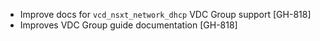 * Improve docs for `vcd_nsxt_network_dhcp` VDC Group support [GH-818]
* Improves VDC Group guide documentation [GH-818]
